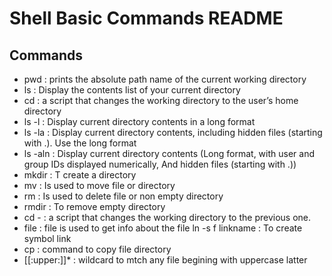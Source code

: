 # Shell Basic Commands README
## Commands
- pwd : prints the absolute path name of the current working directory
- ls  : Display the contents list of your current directory
- cd  : a script that changes the working directory to the user’s home directory
- ls -l : Display current directory contents in a long format
- ls -la : Display current directory contents, including hidden files (starting with .). Use the long format
- ls -aln : Display current directory contents (Long format, with user and group IDs displayed numerically, And hidden files (starting with .))
- mkdir : T create a directory
- mv : Is used to move file or directory
- rm : Is used to delete file or non empty directory 
- rmdir : To remove empty directory
- cd - : a script that changes the working directory to the previous one.
- file : file is used to get info about the file
ln -s f linkname : To create symbol link
- cp : command to copy file directory
- [[:upper:]]* : wildcard to mtch any file begining with uppercase latter

